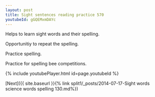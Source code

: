 ```yaml
---
layout: post
title: Sight sentences reading practice 570
youtubeId: gGQEMxmDAYc
---
```

 
 
Helps to learn sight words and their spelling.

Opportunitiy to repeat the spelling. 

Practice spelling. 
 
Practice for spelling bee competitions. 
 
{% include youtubePlayer.html id=page.youtubeId %}
 
 

[Next]({{ site.baseurl }}{% link  split1/_posts/2014-07-17-Sight words science words spelling 130.md%})
 

